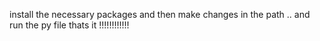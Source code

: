 install the necessary packages and then make changes in the path .. and run the py file thats it  !!!!!!!!!!!!
